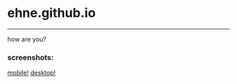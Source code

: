 # ehne.github.io

---

how are you?

### screenshots:
[mobile!](https://github.com/ehne/ehne.github.io/blob/master/screenshot-mobile.png)
[desktop!](https://github.com/ehne/ehne.github.io/blob/master/screenshot-desktop.png)

